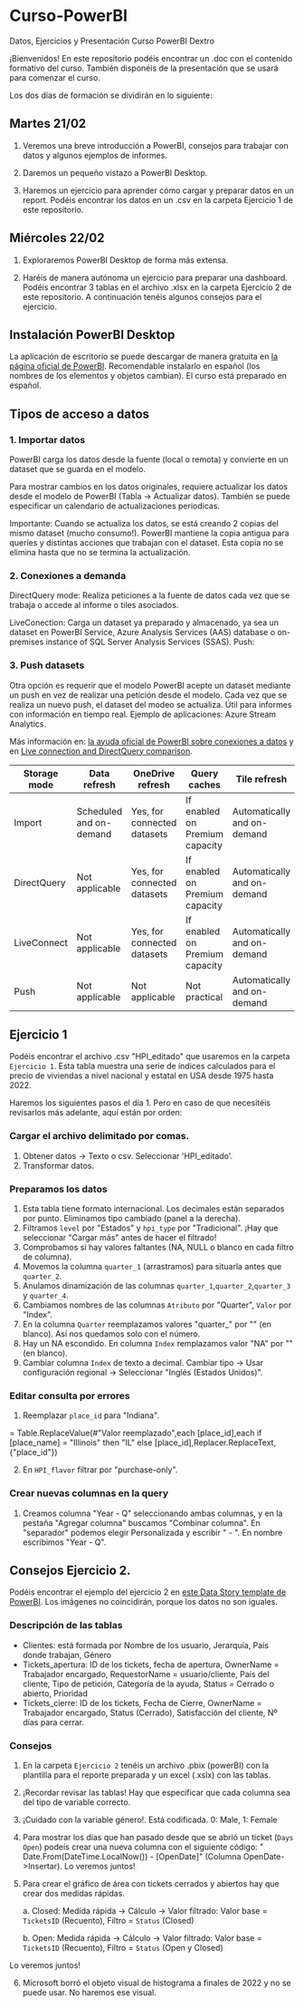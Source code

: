 # Curso-PowerBI
Datos, Ejercicios y Presentación Curso PowerBI Dextro

¡Bienvenidos! En este repositorio podéis encontrar un .doc con el contenido formativo del curso. También
disponéis de la presentación que se usará para comenzar el curso.

Los dos días de formación se dividirán en lo siguiente:

## Martes 21/02

1. Veremos una breve introducción a PowerBI, consejos para trabajar con datos y algunos ejemplos de informes.

2. Daremos un pequeño vistazo a PowerBI Desktop.

2. Haremos un ejercicio para aprender cómo cargar y preparar datos en un report. Podéis encontrar los
datos en un .csv en la carpeta Ejercicio 1 de este repositorio.

## Miércoles 22/02

1. Exploraremos PowerBI Desktop de forma más extensa.

2. Haréis de manera autónoma un ejercicio para preparar una dashboard. Podéis encontrar 3 tablas en el archivo
.xlsx en la carpeta Ejercicio 2 de este repositorio. A continuación tenéis algunos consejos para el ejercicio.

## Instalación PowerBI Desktop

La aplicación de escritorio se puede descargar de manera gratuita en <a href="https://powerbi.microsoft.com/es-es/desktop/">la página oficial de PowerBI</a>.
Recomendable instalarlo en español (los nombres de los elementos y objetos cambian). El curso está preparado en español.

## Tipos de acceso a datos

### 1. Importar datos

PowerBI carga los datos desde la fuente (local o remota) y convierte en un dataset que se guarda en el modelo.

Para mostrar cambios en los datos originales, requiere actualizar los datos desde el modelo de PowerBI (Tabla -> Actualizar datos). 
También se puede especificar un calendario de actualizaciones periodicas.

Importante: Cuando se actualiza los datos, se está creando 2 copias del mismo dataset (mucho consumo!). PowerBI mantiene la copia antigua para queries y distintas acciones que trabajan con el dataset. Esta copia no se elimina hasta que no se termina la actualización.

### 2. Conexiones a demanda

DirectQuery mode: Realiza peticiones a la fuente de datos cada vez que se trabaja o accede al informe o tiles asociados.

LiveConection: Carga un dataset ya preparado y almacenado, ya sea un dataset en PowerBI Service, Azure Analysis Services (AAS) database o on-premises instance of SQL Server Analysis Services (SSAS).
Push: 


### 3. Push datasets

Otra opción es requerir que el modelo PowerBI acepte un dataset mediante un push en vez de realizar una petición desde el modelo. Cada vez que se realiza un nuevo push, el dataset del modeo se actualiza. Útil para informes con información en tiempo real. Ejemplo de aplicaciones: Azure Stream Analytics.


Más información en: <a href="https://learn.microsoft.com/en-us/power-bi/connect-data/refresh-data">la ayuda oficial de PowerBI sobre conexiones a datos</a> y en <a href="https://learn.microsoft.com/en-us/power-bi/connect-data/service-live-connect-dq-datasets">Live connection and DirectQuery comparison</a>.

<table>
<thead>
<tr>
<th>Storage mode</th>
<th>Data refresh</th>
<th>OneDrive refresh</th>
<th>Query caches</th>
<th>Tile refresh</th>
<th>Report visuals</th>
</tr>
</thead>
<tbody>
<tr>
<td>Import</td>
<td>Scheduled and on-demand</td>
<td>Yes, for connected datasets</td>
<td>If enabled on Premium capacity</td>
<td>Automatically and on-demand</td>
<td>No</td>
</tr>
<tr>
<td>DirectQuery</td>
<td>Not applicable</td>
<td>Yes, for connected datasets</td>
<td>If enabled on Premium capacity</td>
<td>Automatically and on-demand</td>
<td>No</td>
</tr>
<tr>
<td>LiveConnect</td>
<td>Not applicable</td>
<td>Yes, for connected datasets</td>
<td>If enabled on Premium capacity</td>
<td>Automatically and on-demand</td>
<td>Yes</td>
</tr>
<tr>
<td>Push</td>
<td>Not applicable</td>
<td>Not applicable</td>
<td>Not practical</td>
<td>Automatically and on-demand</td>
<td>No</td>
</tr>
</tbody>
</table>

## Ejercicio 1

Podéis encontrar el archivo .csv "HPI_editado" que usaremos en la carpeta `Ejercicio 1`. 
Esta tabla muestra una serie de índices calculados para el precio de viviendas a nivel nacional y estatal en USA desde 1975 hasta 2022.

Haremos los siguientes pasos el día 1. Pero en caso de que necesitéis revisarlos más adelante, aquí están por orden:

### Cargar el archivo delimitado por comas.

1. Obtener datos -> Texto o csv. Seleccionar 'HPI_editado'.
2. Transformar datos.

### Preparamos los datos

1. Esta tabla tiene formato internacional. Los decimales están separados por punto. Eliminamos tipo cambiado (panel a la derecha).
2.	Filtramos `level` por "Estados" y `hpi_type` por "Tradicional". ¡Hay que seleccionar "Cargar más" antes de hacer el filtrado!
3. Comprobamos si hay valores faltantes (NA, NULL o blanco en cada filtro de columna).
4. Movemos la columna `quarter_1` (arrastramos) para situarla antes que `quarter_2`.
5. Anulamos dinamización de las columnas `quarter_1`,`quarter_2`,`quarter_3` y `quarter_4`.
6. Cambiamos nombres de las columnas `Atributo` por "Quarter", `Valor` por "Index".
7. En la columna `Quarter` reemplazamos valores "quarter_" por "" (en blanco). Así nos quedamos solo con el número.
8. Hay un NA escondido. En columna `Index` remplazamos valor "NA" por "" (en blanco). 
9. Cambiar columna `Index` de texto a decimal. Cambiar tipo -> Usar configuración regional -> Seleccionar "Inglés (Estados Unidos)".

### Editar consulta por errores

1. Reemplazar `place_id` para "Indiana". 

= Table.ReplaceValue(#"Valor reemplazado",each [place_id],each if [place_name] = "Illinois" then "IL" else [place_id],Replacer.ReplaceText,{"place_id"})

2. En `HPI_flavor` filtrar por "purchase-only".

### Crear nuevas columnas en la query
1. Creamos columna "Year - Q" seleccionando ambas columnas, y en la pestaña "Agregar columna" buscamos "Combinar columna".
   En "separador" podemos elegir Personalizada y escribir " - ". En nombre escribimos "Year - Q".


## Consejos Ejercicio 2.

Podéis encontrar el ejemplo del ejercicio 2 en <a href="https://community.powerbi.com/t5/Data-Stories-Gallery/IT-HELPDESK-DASHBOARD/m-p/3040804">este Data Story template de PowerBI</a>. Los imágenes no coincidirán, porque los datos no son iguales.

### Descripción de las tablas

- Clientes: está formada por Nombre de los usuario, Jerarquía, País donde trabajan, Género
- Tickets_apertura: ID de los tickets, fecha de apertura, OwnerName = Trabajador encargado, RequestorName = usuario/cliente, País del cliente, 
             Tipo de petición, Categoría de la ayuda, Status = Cerrado o abierto, Prioridad
- Tickets_cierre: ID de los tickets, Fecha de Cierre, OwnerName = Trabajador encargado, Status (Cerrado), Satisfacción del cliente, Nº días para cerrar.

### Consejos

1. En la carpeta `Ejercicio 2` tenéis un archivo .pbix (powerBI) con la plantilla para el reporte preparada y un excel (.xslx) con las tablas.

2. ¡Recordar revisar las tablas! Hay que especificar que cada columna sea del tipo de variable correcto.

3. ¡Cuidado con la variable género!. Está codificada. 0: Male, 1: Female

4. Para mostrar los días que han pasado desde que se abrió un ticket (`Days Open`) podeís crear una nueva columna
   con el siguiente código: " Date.From(DateTime.LocalNow()) - [OpenDate]"  (Columna OpenDate->Insertar). 
 Lo veremos juntos!
 
 5. Para crear el gráfico de área con tickets cerrados y abiertos hay que crear dos medidas rápidas. 
 
     a. Closed: Medida rápida -> Cálculo -> Valor filtrado: Valor base = `TicketsID` (Recuento), Filtro = `Status` (Closed)
  
     b. Open: Medida rápida -> Cálculo -> Valor filtrado: Valor base = `TicketsID` (Recuento), Filtro = `Status` (Open y Closed)
 
 Lo veremos juntos!
 
 6. Microsoft borró el objeto visual de histograma a finales de 2022 y no se puede usar. No haremos ese visual.

